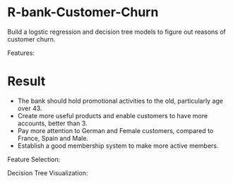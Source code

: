 # R-bank-Customer-Churn
Build a logstic regression and decision tree models to figure out reasons of customer churn.

Features:

# Result
* The bank should hold promotional activities to the old, particularly age over 43. 
* Create more useful products and enable customers to have more accounts, better than 3. 
* Pay more attention to German and Female customers, compared to France, Spain and Male. 
* Establish a good membership system to make more active members.


Feature Selection:

Decision Tree Visualization:
